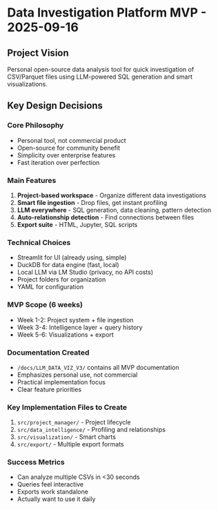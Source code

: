 # Data Investigation Platform MVP - 2025-09-16

## Project Vision
Personal open-source data analysis tool for quick investigation of CSV/Parquet files using LLM-powered SQL generation and smart visualizations.

## Key Design Decisions

### Core Philosophy
- Personal tool, not commercial product
- Open-source for community benefit
- Simplicity over enterprise features
- Fast iteration over perfection

### Main Features
1. **Project-based workspace** - Organize different data investigations
2. **Smart file ingestion** - Drop files, get instant profiling
3. **LLM everywhere** - SQL generation, data cleaning, pattern detection
4. **Auto-relationship detection** - Find connections between files
5. **Export suite** - HTML, Jupyter, SQL scripts

### Technical Choices
- Streamlit for UI (already using, simple)
- DuckDB for data engine (fast, local)
- Local LLM via LM Studio (privacy, no API costs)
- Project folders for organization
- YAML for configuration

### MVP Scope (6 weeks)
- Week 1-2: Project system + file ingestion
- Week 3-4: Intelligence layer + query history
- Week 5-6: Visualizations + export

### Documentation Created
- `/docs/LLM_DATA_VIZ_V3/` contains all MVP documentation
- Emphasizes personal use, not commercial
- Practical implementation focus
- Clear feature priorities

### Key Implementation Files to Create
1. `src/project_manager/` - Project lifecycle
2. `src/data_intelligence/` - Profiling and relationships
3. `src/visualization/` - Smart charts
4. `src/export/` - Multiple export formats

### Success Metrics
- Can analyze multiple CSVs in <30 seconds
- Queries feel interactive
- Exports work standalone
- Actually want to use it daily